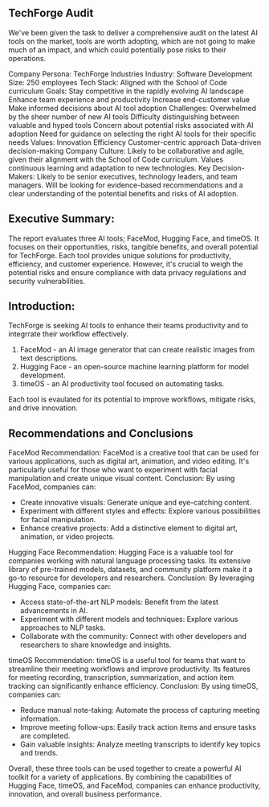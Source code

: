 ## TechForge Audit

We've been given the task to deliver a comprehensive audit on the latest AI tools on the market, tools are worth adopting, which are not going to make much of an impact, and which could potentially pose risks to their operations.

Company Persona: TechForge Industries
Industry: Software Development Size: 250 employees Tech Stack: Aligned with the School of Code curriculum Goals:
Stay competitive in the rapidly evolving AI landscape
Enhance team experience and productivity
Increase end-customer value
Make informed decisions about AI tool adoption
Challenges:
Overwhelmed by the sheer number of new AI tools
Difficulty distinguishing between valuable and hyped tools
Concern about potential risks associated with AI adoption
Need for guidance on selecting the right AI tools for their specific needs
Values:
Innovation
Efficiency
Customer-centric approach
Data-driven decision-making
Company Culture:
Likely to be collaborative and agile, given their alignment with the School of Code curriculum.
Values continuous learning and adaptation to new technologies.
Key Decision-Makers:
Likely to be senior executives, technology leaders, and team managers.
Will be looking for evidence-based recommendations and a clear understanding of the potential benefits and risks of AI adoption.


## Executive Summary:
The report evaluates three AI tools; FaceMod, Hugging Face, and timeOS. It focuses on their opportunities, risks, tangible benefits, and overall potential for TechForge. 
Each tool provides unique solutions for productivity, efficiency, and customer experience. However, it's crucial to weigh the potential risks and ensure compliance with data privacy regulations and security vulnerabilities.

## Introduction:
TechForge is seeking AI tools to enhance their teams productivity and to integrrate their workflow effectively.
1. FaceMod - an AI image generator that can create realistic images from text descriptions.
2. Hugging Face - an open-source machine learning platform for model development.
3. timeOS - an AI productivity tool focused on automating tasks.

Each tool is evaulated for its potential to improve workflows, mitigate risks, and drive innovation.

## Recommendations and Conclusions
FaceMod
Recommendation: FaceMod is a creative tool that can be used for various applications, such as digital art, animation, and video editing. It's particularly useful for those who want to experiment with facial manipulation and create unique visual content.
Conclusion: By using FaceMod, companies can:
- Create innovative visuals: Generate unique and eye-catching content.
- Experiment with different styles and effects: Explore various possibilities for facial manipulation.
- Enhance creative projects: Add a distinctive element to digital art, animation, or video projects.

Hugging Face
Recommendation: Hugging Face is a valuable tool for companies working with natural language processing tasks. Its extensive library of pre-trained models, datasets, and community platform make it a go-to resource for developers and researchers.
Conclusion: By leveraging Hugging Face, companies can:
- Access state-of-the-art NLP models: Benefit from the latest advancements in AI.
- Experiment with different models and techniques: Explore various approaches to NLP tasks.
- Collaborate with the community: Connect with other developers and researchers to share knowledge and insights.

timeOS
Recommendation: timeOS is a useful tool for teams that want to streamline their meeting workflows and improve productivity. Its features for meeting recording, transcription, summarization, and action item tracking can significantly enhance efficiency.
Conclusion: By using timeOS, companies can:
- Reduce manual note-taking: Automate the process of capturing meeting information.
- Improve meeting follow-ups: Easily track action items and ensure tasks are completed.
- Gain valuable insights: Analyze meeting transcripts to identify key topics and trends.

Overall, these three tools can be used together to create a powerful AI toolkit for a variety of applications. By combining the capabilities of Hugging Face, timeOS, and FaceMod, companies can enhance productivity, innovation, and overall business performance.